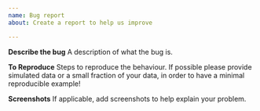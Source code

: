 ```yaml
---
name: Bug report
about: Create a report to help us improve

---
```


**Describe the bug**
A description of what the bug is.

**To Reproduce**
Steps to reproduce the behaviour. If possible please provide simulated data or a small fraction of your data, in order to have a minimal reproducible example!

**Screenshots**
If applicable, add screenshots to help explain your problem.
